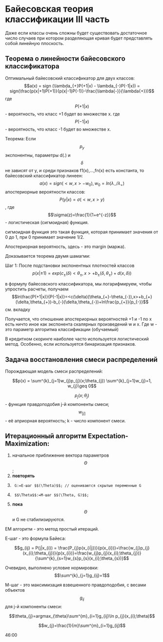 # Байесовская теория классификации III часть
Даже если классы очень сложны будет существовать достаточное число случаев при котором
разделяющая кривая будет представлять собой линейную плоскость. 

## Теорема о линейности байесовского классификатора

Оптимальный байесовский классификатор для двух классов:
$$a(x) = sign (\lambda_{+}P(+1|x) - \lambda_{-}P(-1|x)) = sign(\frac{p(x|+1)P(+1)}{p(x|-1)P(-1)}-\frac{\lambda{-}}{\lambda{+}})$$
где $$P(+1|x)$$ - вероятность, что класс +1 будет во множестве x. 
где $$P(-1|x)$$ - вероятность, что класс -1 будет во множестве x. 

Теорема:
Если $$p_{y}$$ экспонентны, параметры d(.) и $$\delta$$ не зависят от y, и среди признаков f1(x),...,fn(x) есть константа, то байесовский классификатор линеен:
$$a(x) = sign(<w,x> - w_{0}), w_{0} = ln(\lambda_{-}/\lambda_{+})$$
апостериорные вероятности классов:
$$P(y|x)=\sigma(<w,x>y)$$, 
где $$\sigma(z)=\frac{1}{1+e^{-z}}$$ - логистическая (сигмоидная) функция. 

сигмоидная функция это такая функция, которая принимает значения от 0 до 1, при 0 принимает значение 1/2. 

Апостериорная вероятность, здесь - это margin (маржа). 

Доказывается теорема двумя шамагми:

Шаг 1:
После подстановки экспонентных плотностей классов
$$p(x|\pm1)=exp(c_{\pm}(\delta)<\theta_{\pm},x>+b_{\pm}(\delta,\theta_{\pm})+d(x,\delta))$$

в формулу байесовского классификатора, мы логарифмируем, чтобы упростить расчеты,
получаем
$$ln\frac{P(+1|x)}{P(-1|x)}=<c(\delta)(\theta_{+}-\theta_{-}),x>+b_{+}(\delta,\theta_{+})-b_{-}(\delta,\theta_{-})+ln\frac{p_{+}}{p_{-}}$$
см. вкладку

Получается, что отношение апостериорных вероятностей +1 и -1 по x есть ничто иное как экспонента скалярных произведений w и x. Где w - это параметр алгоритма классификации (обучаемый)

В кредитном скоринге наиболее часто используется логистический метод. 
Особенно, если используется бинаризация признаков. 


## Задача восстановления смеси распределений

Порождающая модель смеси распределений:

$$p(x) = \sum^{k}_{j=1}w_{j}p_{j}(x;\theta_{j})  \sum^{k}_{j=1}w_{j}=1, w_{j}\geq 0$$

$$p_{j}(x;\theta_{j})$$ - функция правдоподобия j-й компоненты смеси; $$w_[j]$$ - её априорная вероятность; k - число компонент смеси. 


## Итерационный алгоритм Expectation-Maximization:
1) начальное приближение вектора параметров $$\Theta$$;
2) **повторять**
3)      G:=E-шаг $$(\Theta)$$; // оцениваются скрытые переменные G
4)      $$\Theta$$:=М-шаг $$(\Theta, G)$$;
5) **пока** $$\Theta$$ и G не стабилизируются. 

ЕМ алгоритм - это метод простый итераций. 

Е-шаг - это формула Байеса:

$$g_{ij} = P(j|x_{i}) = \frac{P_{j}p(x_{i|j})}{p(x_{i})}=\frac{w_{j}p_{j}(x_{i};\theta_{j})}{p(x_{i})}=\frac{w_{j}p_{j}(x_{i};\theta_{j})}{\sum^{k}_{s=1}w_{s}p_{s}(x_{i};\theta_{s})}$$

Очевидно, выполнено условие нормировки: $$\sum^{k}_{j=1}g_{ij}=1$$

М-шаг - это максимизация взвешенного правдоподобия, с весами объектов $$g_{ij}$$ для j-й компоненты смеси:

$$\theta_{j}=argmax_{\theta}\sum^{m}_{i=1}g_{ij}\ln p_{j}(x_{i};\theta)$$

$$w_{j}=\frac{1}{m}\sum^{m}_{i=1}g_{ij}$$


46:00